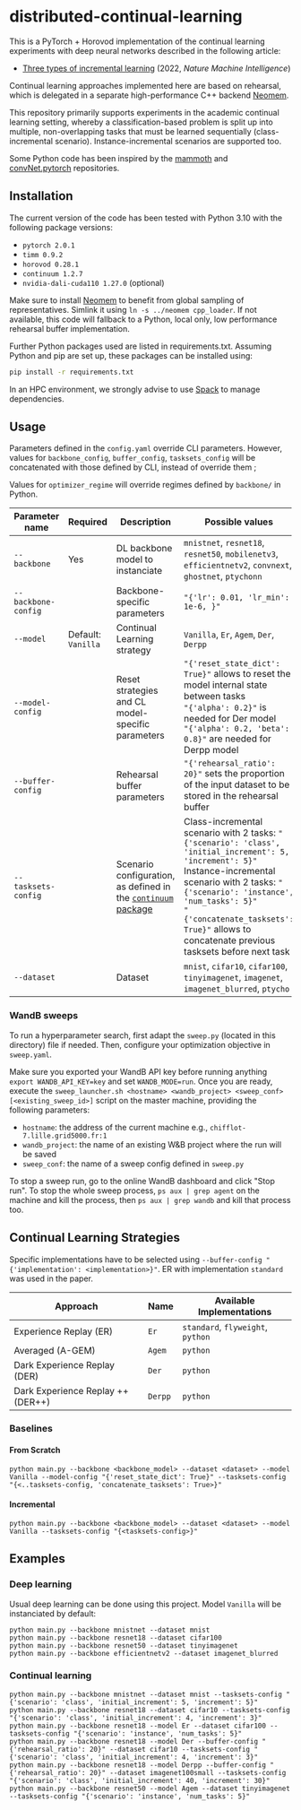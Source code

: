 # distributed-continual-learning

This is a PyTorch + Horovod implementation of the continual learning experiments with deep neural networks described in the following article:

* [Three types of incremental learning](https://www.nature.com/articles/s42256-022-00568-3) (2022, *Nature Machine Intelligence*)

Continual learning approaches implemented here are based on rehearsal, which is delegated in a separate high-performance C++ backend [Neomem](https://gitlab.inria.fr/Kerdata/Kerdata-Codes/neomem).

This repository primarily supports experiments in the academic continual learning setting, whereby a classification-based problem is split up into multiple, non-overlapping tasks that must be learned sequentially (class-incremental scenario). Instance-incremental scenarios are supported too.

Some Python code has been inspired by the [mammoth](https://github.com/aimagelab/mammoth) and [convNet.pytorch](https://github.com/eladhoffer/convNet.pytorch/tree/master) repositories.

## Installation

The current version of the code has been tested with Python 3.10 with the following package versions:

* `pytorch 2.0.1`
* `timm 0.9.2`
* `horovod 0.28.1`
* `continuum 1.2.7`
* `nvidia-dali-cuda110 1.27.0` (optional)

Make sure to install [Neomem](https://gitlab.inria.fr/Kerdata/Kerdata-Codes/neomem) to benefit from global sampling of representatives. Simlink it using `ln -s ../neomem cpp_loader`. If not available, this code will fallback to a Python, local only, low performance rehearsal buffer implementation.

Further Python packages used are listed in requirements.txt. Assuming Python and pip are set up, these packages can be installed using:

```bash
pip install -r requirements.txt
```

In an HPC environment, we strongly advise to use [Spack](https://github.com/spack/spack) to manage dependencies.

## Usage

Parameters defined in the `config.yaml` override CLI parameters. However, values for `backbone_config`, `buffer_config`, `tasksets_config` will be concatenated with those defined by CLI, instead of override them ;

Values for `optimizer_regime` will override regimes defined by `backbone/` in Python.

| Parameter name | Required | Description | Possible values |
|---|---|---|---|
| `--backbone` | Yes | DL backbone model to instanciate  | `mnistnet`, `resnet18`, `resnet50`, `mobilenetv3`, `efficientnetv2`, `convnext`, `ghostnet`, `ptychonn` |
| `--backbone-config` |   | Backbone-specific parameters  | `"{'lr': 0.01, 'lr_min': 1e-6, }"` |
| `--model` | Default: `Vanilla` | Continual Learning strategy | `Vanilla`, `Er`, `Agem`, `Der`, `Derpp` |
| `--model-config` |   | Reset strategies and CL model-specific parameters | `"{'reset_state_dict': True}"` allows to reset the model internal state between tasks<br>`"{'alpha': 0.2}"` is needed for Der model<br>`"{'alpha': 0.2, 'beta': 0.8}"` are needed for Derpp model |
| `--buffer-config` |   | Rehearsal buffer parameters  |  `"{'rehearsal_ratio': 20}"` sets the proportion of the input dataset to be stored in the rehearsal buffer |
| `--tasksets-config` |   | Scenario configuration, as defined in the [`continuum` package](https://continuum.readthedocs.io/en/latest/tutorials/scenarios/scenarios.html)  | Class-incremental scenario with 2 tasks: `"{'scenario': 'class', 'initial_increment': 5, 'increment': 5}"`<br>Instance-incremental scenario with 2 tasks: `"{'scenario': 'instance', 'num_tasks': 5}"`<br>`"{'concatenate_tasksets': True}"` allows to concatenate previous tasksets before next task |
| `--dataset` |   | Dataset  | `mnist`, `cifar10`, `cifar100`, `tinyimagenet`, `imagenet`, `imagenet_blurred`, `ptycho` |

### WandB sweeps

To run a hyperparameter search, first adapt the `sweep.py` (located in this directory) file if needed. Then, configure your optimization objective in `sweep.yaml`.

Make sure you exported your WandB API key before running anything `export WANDB_API_KEY=key` and set `WANDB_MODE=run`. Once you are ready, execute the `sweep_launcher.sh <hostname> <wandb_project> <sweep_conf> [<existing_sweep_id>]` script on the master machine, providing the following parameters:

- `hostname`: the address of the current machine e.g., `chifflot-7.lille.grid5000.fr:1`
- `wandb_project`: the name of an existing W&B project where the run will be saved
- `sweep_conf`: the name of a sweep config defined in `sweep.py`

To stop a sweep run, go to the online WandB dashboard and click "Stop run". To stop the whole sweep process, `ps aux | grep agent` on the machine and kill the process, then `ps aux | grep wandb` and kill that process too.

## Continual Learning Strategies

Specific implementations have to be selected using `--buffer-config "{'implementation': <implementation>}"`. ER with implementation `standard` was used in the paper.

| Approach | Name | Available Implementations |
|---|---|---|
| Experience Replay (ER) | `Er` | `standard`, `flyweight`, `python` |
| Averaged (A-GEM) | `Agem` | `python` |
| Dark Experience Replay (DER) | `Der` | `python` |
| Dark Experience Replay ++ (DER++) | `Derpp` | `python` |

### Baselines

#### From Scratch

```
python main.py --backbone <backbone_model> --dataset <dataset> --model Vanilla --model-config "{'reset_state_dict': True}" --tasksets-config "{<..tasksets-config, 'concatenate_tasksets': True>}"
```

#### Incremental

```
python main.py --backbone <backbone_model> --dataset <dataset> --model Vanilla --tasksets-config "{<tasksets-config>}"
```

## Examples

### Deep learning

Usual deep learning can be done using this project. Model `Vanilla` will be instanciated by default:

```
python main.py --backbone mnistnet --dataset mnist
python main.py --backbone resnet18 --dataset cifar100
python main.py --backbone resnet50 --dataset tinyimagenet
python main.py --backbone efficientnetv2 --dataset imagenet_blurred
```

### Continual learning

```
python main.py --backbone mnistnet --dataset mnist --tasksets-config "{'scenario': 'class', 'initial_increment': 5, 'increment': 5}"
python main.py --backbone resnet18 --dataset cifar10 --tasksets-config "{'scenario': 'class', 'initial_increment': 4, 'increment': 3}"
python main.py --backbone resnet18 --model Er --dataset cifar100 --tasksets-config "{'scenario': 'instance', 'num_tasks': 5}"
python main.py --backbone resnet18 --model Der --buffer-config "{'rehearsal_ratio': 20}" --dataset cifar10 --tasksets-config "{'scenario': 'class', 'initial_increment': 4, 'increment': 3}"
python main.py --backbone resnet18 --model Derpp --buffer-config "{'rehearsal_ratio': 20}" --dataset imagenet100small --tasksets-config "{'scenario': 'class', 'initial_increment': 40, 'increment': 30}"
python main.py --backbone resnet50 --model Agem --dataset tinyimagenet --tasksets-config "{'scenario': 'instance', 'num_tasks': 5}"
```
